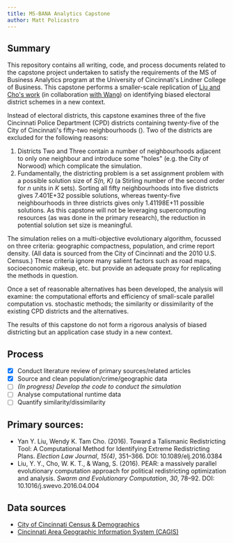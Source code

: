 ```yaml
---
title: MS-BANA Analytics Capstone
author: Matt Policastro
---
```


## Summary

This repository contains all writing, code, and process documents related to the capstone project undertaken to satisfy the requirements of the MS of Business Analytics program at the University of Cincinnati's Lindner College of Business. This capstone performs a smaller-scale replication of [Liu and Cho's work](http://cho.pol.illinois.edu/wendy/papers/talismanic.pdf) (in collaboration [with Wang](https://experts.illinois.edu/en/publications/pear-a-massively-parallel-evolutionary-computation-approach-for-p)) on identifying biased electoral district schemes in a new context.

Instead of electoral districts, this capstone examines three of the five Cincinnati Police Department (CPD) districts containing twenty-five of the City of Cincinnati's fifty-two neighbourhoods (). Two of the districts are excluded for the following reasons:

1. Districts Two and Three contain a number of neighbourhoods adjacent to only one neighbour and introduce some "holes" (e.g. the City of Norwood) which complicate the simulation.
2. Fundamentally, the districting problem is a set assignment problem with a possible solution size of *S(n, K)* (a Stirling number of the second order for *n* units in *K* sets). Sorting all fifty neighbourhoods into five districts gives 7.401E+32 possible solutions, whereas twenty-five neighbourhoods in three districts gives only 1.41198E+11 possible solutions. As this capstone will not be leveraging supercomputing resources (as was done in the primary research), the reduction in potential solution set size is meaningful.

The simulation relies on a multi-objective evolutionary algorithm, focussed on three criteria: geographic compactness, population, and crime report density. (All data is sourced from the City of Cincinnati and the 2010 U.S. Census.) These criteria ignore many salient factors such as road maps, socioeconomic makeup, etc. but provide an adequate proxy for replicating the methods in question.

Once a set of reasonable alternatives has been developed, the analysis will examine: the computational efforts and efficiency of small-scale parallel computation vs. stochastic methods; the similarity or dissimilarity of the existing CPD districts and the alternatives.

The results of this capstone do not form a rigorous analysis of biased districting but an application case study in a new context.

## Process

- [x] Conduct literature review of primary sources/related articles
- [x] Source and clean population/crime/geographic data
- [ ] *(In progress) Develop the code to conduct the simulation*
- [ ] Analyse computational runtime data
- [ ] Quantify similarity/dissimilarity

## Primary sources:

* Yan Y. Liu, Wendy K. Tam Cho. (2016). Toward a Talismanic Redistricting Tool: A Computational Method for Identifying Extreme Redistricting Plans. *Election Law Journal*, *15(4)*, 351–366. DOI: 10.1089/elj.2016.0384
* Liu, Y. Y., Cho, W. K. T., & Wang, S. (2016). PEAR: a massively parallel evolutionary computation approach for political redistricting optimization and analysis. *Swarm and Evolutionary Computation*, *30*, 78–92. DOI: 10.1016/j.swevo.2016.04.004

## Data sources

* [City of Cincinnati Census & Demographics](http://www.cincinnati-oh.gov/planning/reports-data/census-demographics/)
* [Cincinnati Area Geographic Information System (CAGIS)](http://cagismaps.hamilton-co.org/cagisportal/mapdata/)
